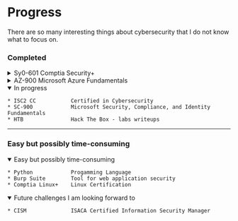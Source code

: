 # Progress 
There are so many interesting things about cybersecurity that I do not know what to focus on.

### Completed
<details>
<summary> Sy0-601   Comptia Security+</summary>

The backbone of my cybersecurity knowledge so far. 

I really enjoyed it. It not only gave me a broad view of the cybersecurity field, but also feels more comprehensive and extensive than many people realize.
</details>
<details>
<summary>AZ-900            Microsoft Azure Fundamentals</summary>

My second certification. I felt I needed a Microsoft certification of some kind. I really prefer Linux, but Microsoft dominates and it was easy to pick up.

</details>
<details open>
<summary> In progress </summary>

    * ISC2 CC           Certified in Cybersecurity
    * SC-900            Microsoft Security, Compliance, and Identity Fundamentals
    * HTB               Hack The Box - labs writeups
</details>

---

### Easy but possibly time-consuming
<details open>
<summary>Easy but possibly time-consuming</summary>


    * Python            Progamming Language
    * Burp Suite        Tool for web application security
    * Comptia Linux+    Linux Certification
</details>
<details open>
<summary>Future challenges I am looking forward to</summary>


    * CISM              ISACA Certified Information Security Manager
</details>
